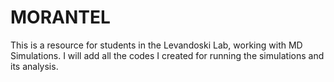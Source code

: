 # MORANTEL
This is a resource for students in the Levandoski Lab, working with MD Simulations. I will add all the codes I created for running the simulations and its analysis.
